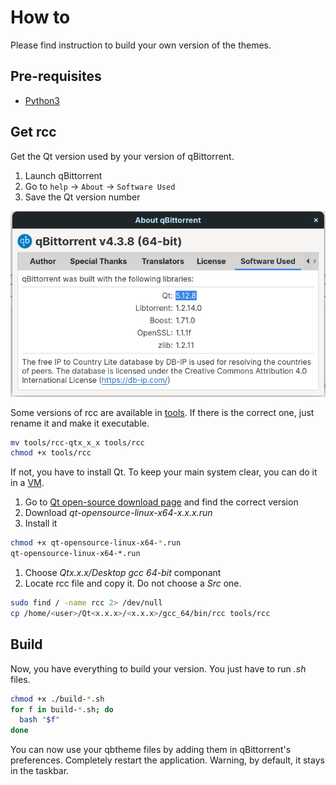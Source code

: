 # How to
Please find instruction to build your own version of the themes.

## Pre-requisites
 - [Python3](https://www.python.org/downloads/)

## Get rcc

Get the Qt version used by your version of qBittorrent.
 1. Launch qBittorrent
 1. Go to `help` -> `About` -> `Software Used`
 1. Save the Qt version number
 
 ![Qt-version](../screenshots/qt-version.png)

Some versions of rcc are available in [tools](tools/). If there is the correct one, just rename it and make it executable.
```sh
mv tools/rcc-qtx_x_x tools/rcc
chmod +x tools/rcc
```
If not, you have to install Qt. To keep your main system clear, you can do it in a [VM](https://en.wikipedia.org/wiki/Virtual_machine).
 1. Go to [Qt open-source download page](https://download.qt.io/official_releases/qt/) and find the correct version
 1. Download *qt-opensource-linux-x64-x.x.x.run*
 1. Install it
 ```sh
 chmod +x qt-opensource-linux-x64-*.run
 qt-opensource-linux-x64-*.run
 ```
 1. Choose *Qtx.x.x/Desktop gcc 64-bit* componant
 1. Locate rcc file and copy it. Do not choose a *Src* one.
 ```sh
 sudo find / -name rcc 2> /dev/null
 cp /home/<user>/Qt<x.x.x>/<x.x.x>/gcc_64/bin/rcc tools/rcc
 ```
 
## Build
Now, you have everything to build your version. You just have to run *.sh* files.
```sh
chmod +x ./build-*.sh
for f in build-*.sh; do
  bash "$f"
done
```

You can now use your qbtheme files by adding them in qBittorrent's preferences. Completely restart the application. Warning, by default, it stays in the taskbar.
